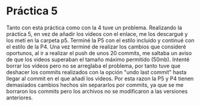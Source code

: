  # Práctica 5
Tanto con esta práctica como con la 4 tuve un problema. Realizando la práctica 5, en vez de añadir los videos con el enlace, me los descargué y los metí en la carpeta p5. Terminé la P5 con el estilo incluido y continué con el estilo de la P4. Una vez terminé de realizar los cambios que consideré oportunos, al ir a realizar el push de unos 20 commits, me saltaba un aviso de que los videos superaban el tamaño máximo permitido (50mb). Intenté borrar los vídeos pero no se arreglaba el problema, por tanto tuve que deshacer los commits realizados con la opción "undo last commit" hasta llegar al commit en el que añadí los vídeos. Por esta razon la P5 y P4 tienen demasiados cambios hechos sin separarlos por commits, ya que se me borraron los commits pero los archivos no se modificaron a las versiones anteriores.